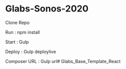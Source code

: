 # Glabs-Sonos-2020

Clone Repo

Run  : npm install

Start : Gulp  

Deploy : Gulp deploylive

Composer URL : Gulp url# Glabs_Base_Template_React
